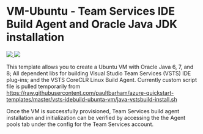 # VM-Ubuntu - Team Services IDE Build Agent and Oracle Java JDK installation

<a href="https://portal.azure.com/#create/Microsoft.Template/uri/https%3A%2F%2Fraw.githubusercontent.com%2Fpaultbarham%2Fazure-quickstart-templates%2Fmaster%2Fvsts-idebuild-ubunta-vm%2Fazuredeploy.json" target="_blank">
    <img src="http://azuredeploy.net/deploybutton.png"/>
</a>
<a href="http://armviz.io/#/?load=https%3A%2F%2Fraw.githubusercontent.com%2Fpaultbarham%2Fazure-quickstart-templates%2Fmaster%2Fvsts-idebuild-ubunta-vm%2Fazuredeploy.json" target="_blank">
    <img src="http://armviz.io/visualizebutton.png"/>
</a>

This template allows you to create a Ubuntu VM with Oracle Java 6, 7, and 8; All dependent libs for building Visual Studio Team Services (VSTS) IDE plug-ins; and the VSTS CoreCLR Linux Build Agent. Currently custom script file is pulled temporarily from https://raw.githubusercontent.com/paultbarham/azure-quickstart-templates/master/vsts-idebuild-ubunta-vm/java-vstsbuild-install.sh

Once the VM is successfully provisioned, Team Services build agent installation and initialization can be verified by accessing the the Agent pools tab under the config for the Team Services account.
